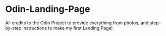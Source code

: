 # Odin-Landing-Page

All credits to the Odin Project to provide everything from photos, and step-by-step
instructions to make my first Landing Page!
